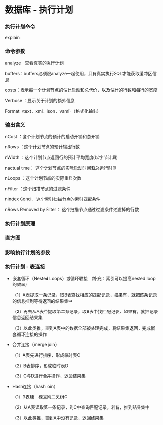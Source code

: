 # 数据库 - 执行计划  

### 执行计划命令

explain

### 命令参数

analyze：查看真实的执行计划

buffers：buffers必须跟analyze一起使用，只有真实执行SQL才能获取缓冲区信息 

costs：表示每一个计划节点的估计启动和总代价，以及估计的行数和每行的宽度 

Verbose ：显示关于计划的额外信息 

Format（text，xml，json，yaml）（格式化输出） 

### 输出含义

nCost ：这个计划节点的预计的启动开销和总开销 ﻿

nRows ：这个计划节点的预计输出行数

nWidth ：这个计划节点返回行的预计平均宽度(以字节计算)﻿﻿

nactual time： 这个计划节点的实际启动时间和总运行时间﻿﻿

nLoops ：这个计划节点的实际重启次数﻿﻿

nFilter ：这个扫描节点的过滤条件﻿﻿

nIndex Cond： 这个索引扫描节点的索引匹配条件﻿﻿

nRows Removed by Filter： 这个扫描节点通过过滤条件过滤掉的行数﻿﻿

### 执行计划原理

### 直方图

### 影响执行计划的参数

### 执行计划 - 表连接

- 嵌套循环（Nested Loops）或循环联接 （补充：索引可以提高nested loop 的效率）  

  （1）A表提取一条记录，取B表查找相应的匹配记录，如果有，就把该条记录的信息推到等待返回的结果集中  

  （2）再去从A表中提取第二条记录，取B表中找匹配记录，如果有，就把记录信息返回结果集  

  （3）以此类推，直到A表中的数据全部被处理完成，将结果集返回，完成嵌套循环连接的操作  

- 合并连接（merge join）  

	（1）A表先进行排序，形成临时表C   
	
	（2）B表排序，形成临时表D  
	
	（3）C与D进行合并操作，返回结果集

- Hash连接（hash join）  

	（1）B表建一棵查询二叉树C  
	
	（2）从A表读取第一条记录，到C中查询匹配记录，若有，推到结果集中  
	
	（3）以此类推，直到A中没有记录，返回结果集  
	
	

